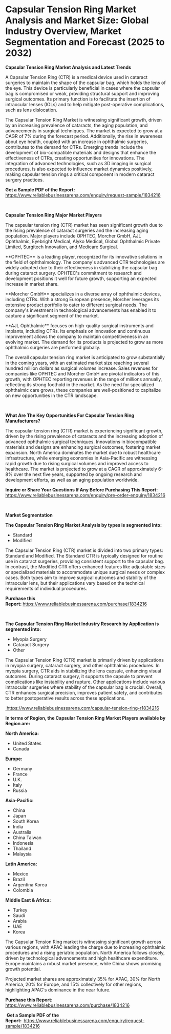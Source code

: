<p><h1>Capsular Tension Ring Market Analysis and Market Size: Global Industry Overview, Market Segmentation and Forecast (2025 to 2032)</h1></p><p><strong>Capsular Tension Ring Market Analysis and Latest Trends</strong></p>
<p><p>A Capsular Tension Ring (CTR) is a medical device used in cataract surgeries to maintain the shape of the capsular bag, which holds the lens of the eye. This device is particularly beneficial in cases where the capsular bag is compromised or weak, providing structural support and improving surgical outcomes. Its primary function is to facilitate the insertion of intraocular lenses (IOLs) and to help mitigate post-operative complications, such as lens dislocation.</p><p>The Capsular Tension Ring Market is witnessing significant growth, driven by an increasing prevalence of cataracts, the aging population, and advancements in surgical techniques. The market is expected to grow at a CAGR of 7% during the forecast period. Additionally, the rise in awareness about eye health, coupled with an increase in ophthalmic surgeries, contributes to the demand for CTRs. Emerging trends include the development of bio-compatible materials and designs that enhance the effectiveness of CTRs, creating opportunities for innovations. The integration of advanced technologies, such as 3D imaging in surgical procedures, is also expected to influence market dynamics positively, making capsular tension rings a critical component in modern cataract surgery practices.</p></p>
<p><strong>Get a Sample PDF of the Report:&nbsp;</strong> <a href="https://www.reliablebusinessarena.com/enquiry/request-sample/1834216?utm_campaign=2182&utm_medium=2&utm_source=Github&utm_content=ia&utm_term=13042025&utm_id=capsular-tension-ring">https://www.reliablebusinessarena.com/enquiry/request-sample/1834216</a></p>
<p>&nbsp;</p>
<p><strong>Capsular Tension Ring Major Market Players</strong></p>
<p><p>The capsular tension ring (CTR) market has seen significant growth due to the rising prevalence of cataract surgeries and the increasing aging population. Major players include OPHTEC, Morcher GmbH, AJL Ophthalmic, Eyebright Medical, Alyko Medical, Global Ophthalmic Private Limited, Surgitech Innovation, and Medicare Surgical.</p><p>**OPHTEC** is a leading player, recognized for its innovative solutions in the field of ophthalmology. The company's advanced CTR technologies are widely adopted due to their effectiveness in stabilizing the capsular bag during cataract surgery. OPHTEC's commitment to research and development positions it well for future growth, supporting an expected increase in market share.</p><p>**Morcher GmbH** specializes in a diverse array of ophthalmic devices, including CTRs. With a strong European presence, Morcher leverages its extensive product portfolio to cater to different surgical needs. The company's investment in technological advancements has enabled it to capture a significant segment of the market. </p><p>**AJL Ophthalmic** focuses on high-quality surgical instruments and implants, including CTRs. Its emphasis on innovation and continuous improvement allows the company to maintain competitiveness in an evolving market. The demand for its products is projected to grow as more ophthalmic surgeries are performed globally.</p><p>The overall capsular tension ring market is anticipated to grow substantially in the coming years, with an estimated market size reaching several hundred million dollars as surgical volumes increase. Sales revenues for companies like OPHTEC and Morcher GmbH are pivotal indicators of this growth, with OPHTEC reporting revenues in the range of millions annually, reflecting its strong foothold in the market. As the need for specialized ophthalmic care grows, these companies are well-positioned to capitalize on new opportunities in the CTR landscape.</p></p>
<p>&nbsp;</p>
<p><strong>What Are The Key Opportunities For Capsular Tension Ring Manufacturers?</strong></p>
<p><p>The capsular tension ring (CTR) market is experiencing significant growth, driven by the rising prevalence of cataracts and the increasing adoption of advanced ophthalmic surgical techniques. Innovations in biocompatible materials and designs are enhancing surgical outcomes, fostering market expansion. North America dominates the market due to robust healthcare infrastructure, while emerging economies in Asia-Pacific are witnessing rapid growth due to rising surgical volumes and improved access to healthcare. The market is projected to grow at a CAGR of approximately 6-8% over the next five years, supported by ongoing research and development efforts, as well as an aging population worldwide.</p></p>
<p><strong>Inquire or Share Your Questions If Any Before Purchasing This Report:</strong> <a href="https://www.reliablebusinessarena.com/enquiry/pre-order-enquiry/1834216?utm_campaign=2182&utm_medium=2&utm_source=Github&utm_content=ia&utm_term=13042025&utm_id=capsular-tension-ring">https://www.reliablebusinessarena.com/enquiry/pre-order-enquiry/1834216</a></p>
<p>&nbsp;</p>
<p><strong>Market Segmentation</strong></p>
<p><strong>The Capsular Tension Ring Market Analysis by types is segmented into:</strong></p>
<p><ul><li>Standard</li><li>Modified</li></ul></p>
<p><p>The Capsular Tension Ring (CTR) market is divided into two primary types: Standard and Modified. The Standard CTR is typically designed for routine use in cataract surgeries, providing consistent support to the capsular bag. In contrast, the Modified CTR offers enhanced features like adjustable sizes or specialized materials to accommodate unique surgical needs or complex cases. Both types aim to improve surgical outcomes and stability of the intraocular lens, but their applications vary based on the technical requirements of individual procedures.</p></p>
<p><strong>Purchase this Report:&nbsp;</strong><a href="https://www.reliablebusinessarena.com/purchase/1834216?utm_campaign=2182&utm_medium=2&utm_source=Github&utm_content=ia&utm_term=13042025&utm_id=capsular-tension-ring">https://www.reliablebusinessarena.com/purchase/1834216</a></p>
<p>&nbsp;</p>
<p><strong>The Capsular Tension Ring Market Industry Research by Application is segmented into:</strong></p>
<p><ul><li>Myopia Surgery</li><li>Cataract Surgery</li><li>Other</li></ul></p>
<p><p>The Capsular Tension Ring (CTR) market is primarily driven by applications in myopia surgery, cataract surgery, and other ophthalmic procedures. In myopia surgery, CTR aids in stabilizing the lens capsule, enhancing visual outcomes. During cataract surgery, it supports the capsule to prevent complications like instability and rupture. Other applications include various intraocular surgeries where stability of the capsular bag is crucial. Overall, CTR enhances surgical precision, improves patient safety, and contributes to better postoperative results across these applications.</p></p>
<p><a href="https://www.reliablebusinessarena.com/capsular-tension-ring-r1834216?utm_campaign=2182&utm_medium=2&utm_source=Github&utm_content=ia&utm_term=13042025&utm_id=capsular-tension-ring">&nbsp;https://www.reliablebusinessarena.com/capsular-tension-ring-r1834216</a></p>
<p><strong>In terms of Region, the Capsular Tension Ring Market Players available by Region are:</strong></p>
<p>
    <p> <strong> North America: </strong>
        <ul>
            <li>United States</li>
            <li>Canada</li>
        </ul>
        </p> 
    <p> <strong> Europe: </strong>
        <ul>
            <li>Germany</li>
            <li>France</li>
            <li>U.K.</li>
            <li>Italy</li>
            <li>Russia</li>
        </ul>
        </p> 
    <p> <strong> Asia-Pacific: </strong>
        <ul>
            <li>China</li>
            <li>Japan</li>
            <li>South Korea</li>
            <li>India</li>
            <li>Australia</li>
            <li>China Taiwan</li>
            <li>Indonesia</li>
            <li>Thailand</li>
            <li>Malaysia</li>
        </ul>
        </p> 
    <p> <strong> Latin America: </strong>
        <ul>
            <li>Mexico</li>
            <li>Brazil</li>
            <li>Argentina Korea</li>
            <li>Colombia</li>
        </ul>
        </p> 
    <p> <strong> Middle East & Africa: </strong>
        <ul>
            <li>Turkey</li>
            <li>Saudi</li>
            <li>Arabia</li>
            <li>UAE</li>
            <li>Korea</li>
        </ul>
    </p>
    </p>
<p><p>The Capsular Tension Ring market is witnessing significant growth across various regions, with APAC leading the charge due to increasing ophthalmic procedures and a rising geriatric population. North America follows closely, driven by technological advancements and high healthcare expenditure. Europe maintains a robust market presence, while China shows promising growth potential. </p><p>Projected market shares are approximately 35% for APAC, 30% for North America, 20% for Europe, and 15% collectively for other regions, highlighting APAC's dominance in the near future.</p></p>
<p><strong>Purchase this Report: </strong><a href="https://www.reliablebusinessarena.com/purchase/1834216?utm_campaign=2182&utm_medium=2&utm_source=Github&utm_content=ia&utm_term=13042025&utm_id=capsular-tension-ring">https://www.reliablebusinessarena.com/purchase/1834216</a></p>
<p>&nbsp;<strong>Get a Sample PDF of the Report:&nbsp;&nbsp;</strong><a href="https://www.reliablebusinessarena.com/enquiry/request-sample/1834216?utm_campaign=2182&utm_medium=2&utm_source=Github&utm_content=ia&utm_term=13042025&utm_id=capsular-tension-ring">https://www.reliablebusinessarena.com/enquiry/request-sample/1834216</a></p>
<p><strong></strong></p>
<p><p></p><p></p><p></p></p>